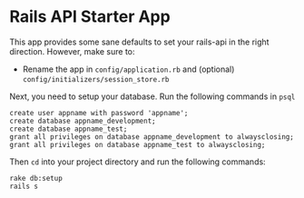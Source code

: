 # Rails API Starter App

This app provides some sane defaults to set your rails-api in the right direction. However, make sure to:

  - Rename the app in `config/application.rb` and (optional) `config/initializers/session_store.rb`

Next, you need to setup your database. Run the following commands in `psql`

```
create user appname with password 'appname';
create database appname_development;
create database appname_test;
grant all privileges on database appname_development to alwaysclosing;
grant all privileges on database appname_test to alwaysclosing;
```

Then `cd` into your project directory and run the following commands:

```
rake db:setup
rails s
```
